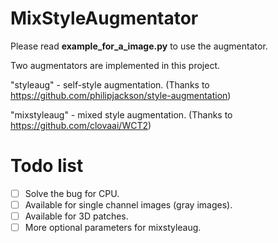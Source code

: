 # MixStyleAugmentator
Please read **example_for_a_image.py** to use the augmentator.

Two augmentators are implemented in this project.

"styleaug" - self-style augmentation. (Thanks to https://github.com/philipjackson/style-augmentation)

"mixstyleaug" - mixed style augmentation. (Thanks to https://github.com/clovaai/WCT2)

# Todo list
- [ ] Solve the bug for CPU.
- [ ] Available for single channel images (gray images).
- [ ] Available for 3D patches.
- [ ] More optional parameters for mixstyleaug.
